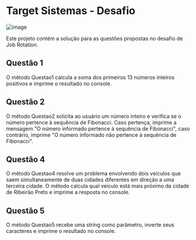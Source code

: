 # Target Sistemas - Desafio
![image](https://user-images.githubusercontent.com/100805583/227801982-7d1191ed-d3ec-470c-bdbf-a3db851a847c.png)


Este projeto contém a solução para as questões propostas no desafio de Job Rotation.

## Questão 1
O método Questao1 calcula a soma dos primeiros 13 números inteiros positivos e imprime o resultado no console.

## Questão 2
O método Questao2 solicita ao usuário um número inteiro e verifica se o número pertence à sequência de Fibonacci. Caso pertença, imprime a mensagem "O número informado pertence à sequência de Fibonacci", caso contrário, imprime "O número informado não pertence à sequência de Fibonacci".

## Questão 4
O método Questao4 resolve um problema envolvendo dois veículos que saem simultaneamente de duas cidades diferentes em direção a uma terceira cidade. O método calcula qual veículo está mais próximo da cidade de Ribeirão Preto e imprime a resposta no console.

## Questão 5
O método Questao5 recebe uma string como parâmetro, inverte seus caracteres e imprime o resultado no console.
